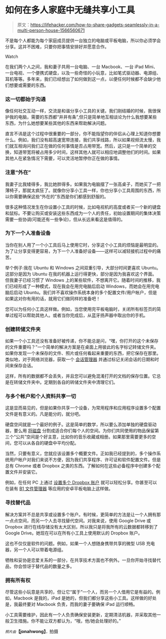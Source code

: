 # 如何在多人家庭中无缝共享小工具

> 原文：<https://lifehacker.com/how-to-share-gadgets-seamlessly-in-a-multi-person-house-1566560671>

不是每个人都能为每个家庭成员提供一台独立的电脑或平板电脑，所以你必须学会分享。这并不困难，只要你把事情安排好并愿意合作。

Watch

在我们两个人之间，我和妻子共用一台电脑、一台 Macbook、一台 iPad Mini、一台电视、一个便携式硬盘，以及一些奇怪的小玩意，比如笔式驱动器、电源组、耳机等等。多年来，我们已经想出了如何做到这一点，以便任何时候都不会缺少他们想要或需要的东西。

### 这一切都始于沟通

像任何社交互动一样，交流是和谐分享小工具的关键。我们刚结婚的时候，我很保护我的电脑，需要的东西都“井井有条”,但只是简单地互相谈论为什么我想要某些东西，为什么她想要某些其他的东西来帮助解决问题。

直言不讳是这个过程中很重要的一部分，你不能指望你的伴侣从心理上知道你想要什么。例如，我们没有超高速宽带连接，我们共享线路，所以如果视频流太慢，我们就互相询问我们正在做的任何事情是否占用带宽。然后，这只是一个简单的交换，知道带宽将被占用多少时间，这样其他人就可以相应地调整他们的时间。如果其他人在紧急情况下需要，可以灵活地暂停你正在做的事情。

### 注意“外在”

我妻子比我矮得多，我比她胖得多。如果我为电脑摆了一张高桌子，而她买了一把薄椅子，那就太疯狂了。就像你分享小工具一样，你也分享小工具周围的东西，所以你需要确保这些“外在的”东西是你们都感到舒服的。

很多这种情况发生在你设置小工具的时候，比如电视机的高度或者买一个新的键盘和鼠标。不要让购买或安装这些东西成为一个人的责任，初始设置期间的集体决策需要一些协调(可能还有一些争论)，但从长远来看这是值得的。

### 为下一个人准备设备

当你在别人用了一个小工具后马上使用它时，分享这个小工具的烦恼是最明显的。为了让分享变得更容易，为下一个人准备好设备——这样可以减轻接机过程中的痛苦。

举个例子:我在 Ubuntu 和 Windows 之间双重引导，大部分时间更喜欢 Ubuntu。这部分是因为 Ubuntu 在我的机器上运行得更快，部分是因为我喜欢这个界面。但我妻子已经习惯了 Windows 上的某些软件，不想离开它。随着时间的推移，我们已经形成了一种模式，现在我会在用完电脑后启动 Windows，而她会在用完电脑后启动 Ubuntu。我们并不喜欢操作系统本身的多个配置文件/用户帐户，但是如果这对你有用的话，就用它们做同样的准备吧！

您可以为任何小工具这样做。例如，当您使用完平板电脑时，关闭所有标签页的简单过程可以帮助其他人。或者当你完成后，从蓝牙扬声器中取出你的手机。

### 创建转储文件夹

如果一个小工具还没有准备好被传递，你不能总是问，“嘿，你打开的这个未保存的文件重要吗？”一个简单的解决方案是在桌面上用彼此的名字标记转储文件夹。如果你发现一个未保存的文件、照片或任何看起来重要的东西，把它保存在那里。类似地，对于网络浏览器，获取一个 [会话管理器](https://chrome.google.com/webstore/detail/session-manager/bbcnbpafconjjigibnhbfmmgdbbkcjfi) 并通过标记关闭会话的日期和时间来保存会话。

这样，所有的数据都不会丢失，并且您可以避免混淆打开的文档的保存位置。它总是在转储文件夹中。定期到各自的转储文件夹中清理它们。

### 与多个帐户和个人资料共享一切

这是显而易见的，但是如果你共享一个设备，为常用程序和应用程序设置多个配置文件是有意义的。凡是能分的，就分吧。

硬盘空间就是一个最好的例子。这是简单的数学，所以要么添加单独的硬盘驱动器，要么用 [将磁盘](http://lifehacker.com/partition-wizard-manages-and-fixes-your-hard-drive-for-5510455) 分割成适合你们每个人的空间。为你们共同使用的物品保留第三个“公共”空间是个好主意，比如你的音乐收藏或相册。如果那里需要更多的空间，您可以从各自的硬盘中平均分配。

当然，只要有意义，您就应该设置多个概要文件。正如我已经提到的，多个操作系统用户帐户对我们来说不方便，因为我们共享程序、许可证和软件配置文件。但是总有 Chrome 或者 Dropbox 之类的东西。了解如何在这些必备程序中创建多个配置文件并安装它。

例如，在任何 PC 上通过 [设置多个 Dropbox 账户](http://lifehacker.com/how-to-use-multiple-dropbox-accounts-on-one-computer-5971204) 就可以轻松分享。你甚至可以在装有 [B1 文件管理器](http://lifehacker.com/b1-file-manager-accesses-multiple-dropbox-accounts-on-a-1564782508) 等应用的安卓平板电脑上这样做。

### 寻找替代品

解决方案并不总是共享或设置多个账户。有时候，更简单的方法是让一个人拥有那一点点空间，而另一个人去寻找替代空间。对我来说，使用 Google Drive 或 Dropbox 进行在线存储没有太大区别，所以我只是将我所有的云数据都转移到了 Google Drive。她现在可以在所有小工具上使用默认的 Dropbox 账户。

这也不仅仅是软件的问题。例如，如果一个人想随身携带共享的微型 USB 充电器，另一个人可以带着电源组。

牺牲和妥协是恋爱关系的一部分，在共享技术方面也不例外。一旦你开始寻找替代品，你会惊讶于替代品的数量之多。

### 拥有所有权

尽管这些小玩意是共享的，但让它“属于”一个人，而另一个人借用它是有益的。例如，Macbook 是我的，iPad 是她的，但我们都分享这些小工具。这样做的好处是，我最终要对 Macbook 负责，而我的妻子要确保 iPad 运行顺畅。

小工具需要维护，因此有一个人负责确保安装更新，定期清洁机器，并采取其他一般卫生措施。你不能让双方都认为，“哦，他/她会处理好的。”

*<small>照片由</small>***【jonahwong】**<small>，</small>拍摄